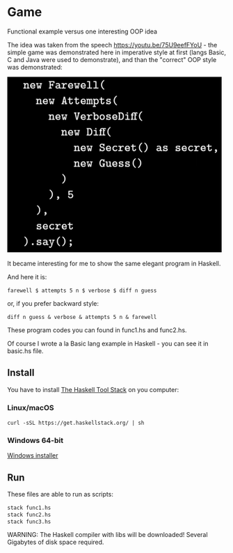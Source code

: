 # Game
Functional example versus one interesting OOP idea

The idea was taken from the speech https://youtu.be/75U9eefFYoU - the simple game was demonstrated here in imperative style at first (langs Basic, C and Java were used to demonstrate), and than the "correct" OOP style was demonstrated:

![OOP example](/oop.png)

It became interesting for me to show the same elegant program in Haskell.

And here it is:
```
farewell $ attempts 5 n $ verbose $ diff n guess
```
or, if you prefer backward style:
```
diff n guess & verbose & attempts 5 n & farewell
```
These program codes you can found in func1.hs and func2.hs.

Of course I wrote a la Basic lang example in Haskell - you can see it in basic.hs file.

## Install

You have to install [The Haskell Tool Stack](https://docs.haskellstack.org/en/stable/install_and_upgrade/) on you computer: 

### Linux/macOS

```
curl -sSL https://get.haskellstack.org/ | sh
```

### Windows 64-bit

[Windows installer](https://get.haskellstack.org/stable/windows-x86_64-installer.exe)

## Run

These files are able to run as scripts:
```
stack func1.hs
stack func2.hs
stack func3.hs
```
WARNING: The Haskell compiler with libs will be downloaded! Several Gigabytes of disk space required.
